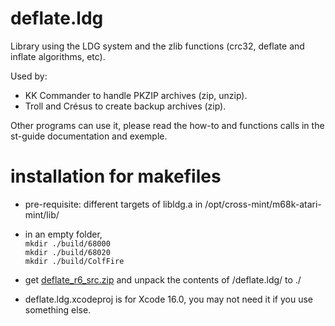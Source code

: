 # deflate.ldg

Library using the LDG system and the zlib functions (crc32, deflate and inflate algorithms, etc).

Used by:

* KK Commander to handle PKZIP archives (zip, unzip).
* Troll and Crésus to create backup archives (zip).

Other programs can use it, please read the how-to and functions calls in the st-guide documentation and exemple.

# installation for makefiles

- pre-requisite: different targets of libldg.a in /opt/cross-mint/m68k-atari-mint/lib/

- in an empty folder,  
   ```mkdir ./build/68000```  
   ```mkdir ./build/68020```  
   ```mkdir ./build/ColfFire```  

- get [deflate_r6_src.zip](https://ptonthat.fr/files/deflate/deflate_r6_src.zip) and unpack the contents of /deflate.ldg/ to ./

- deflate.ldg.xcodeproj is for Xcode 16.0, you may not need it if you use something else.

